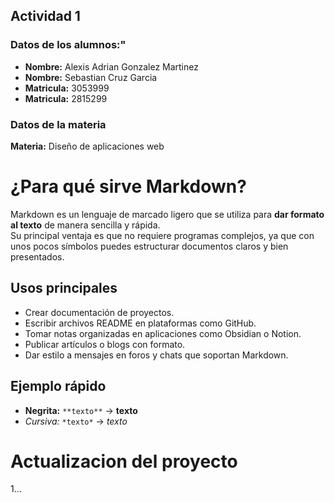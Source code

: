 ## Actividad 1
### Datos de los alumnos:"


- **Nombre:** Alexis Adrian Gonzalez Martinez
- **Nombre:** Sebastian Cruz Garcia
- **Matricula:** 3053999
- **Matricula:** 2815299

### **Datos de la materia**
 **Materia:** Diseño de aplicaciones web



# ¿Para qué sirve Markdown?

Markdown es un lenguaje de marcado ligero que se utiliza para **dar formato al texto** de manera sencilla y rápida.  
Su principal ventaja es que no requiere programas complejos, ya que con unos pocos símbolos puedes estructurar documentos claros y bien presentados.

## Usos principales
- Crear documentación de proyectos.  
- Escribir archivos README en plataformas como GitHub.  
- Tomar notas organizadas en aplicaciones como Obsidian o Notion.  
- Publicar artículos o blogs con formato.  
- Dar estilo a mensajes en foros y chats que soportan Markdown.  

## Ejemplo rápido
- **Negrita:** `**texto**` → **texto**  
- *Cursiva:* `*texto*` → *texto*  

# Actualizacion del proyecto
1...
